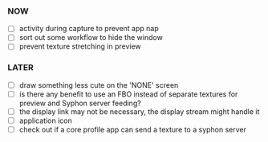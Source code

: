 
### NOW
- [ ] activity during capture to prevent app nap
- [ ] sort out some workflow to hide the window
- [ ] prevent texture stretching in preview

### LATER
- [ ] draw something less cute on the 'NONE' screen
- [ ] is there any benefit to use an FBO instead of separate textures for preview and Syphon server feeding?
- [ ] the display link may not be necessary, the display stream might handle it
- [ ] application icon
- [ ] check out if a core profile app can send a texture to a syphon server
